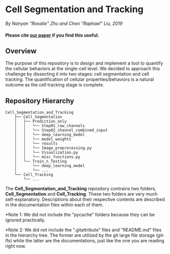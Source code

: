 # Cell Segmentation and Tracking
*By Nanyan "Rosalie" Zhu and Chen "Raphael" Liu, 2019*

#### Please cite [our paper](https://arxiv.org/pdf/2001.05548.pdf) if you find this useful.

## Overview
The purpose of this repository is to design and implement a tool to quantify the cellular behaviors at the single-cell level. We decided to approach this challenge by dissecting it into two stages: cell segmentation and cell tracking. The quantification of cellular properties/behaviors is a natural outcome as the cell tracking stage is complete.

## Repository Hierarchy
```
Cell_Segmentation_and_Tracking
    ├── Cell_Segmentation
    │   ├── Prediction_only
    │   │   └── Step01_raw_channels
    │   │   └── Step02_channel_combined_input
    │   │   └── deep_learning_model
    │   │   └── model_weights
    │   │   └── results
    │   │   └── Image_preprocessing.py
    │   │   └── Visualization.py
    │   │   └── misc_functions.py
    │   └── Train_n_Testing
    │       └── deep_learning_model
    │       └── ...
    └── Cell_Tracking
        └── ...
```

The **Cell_Segmentation_and_Tracking** repository contrains two folders, **Cell_Segmentation** and **Cell_Tracking**. These two folders are very much self-explanatory. Descriptions about their respective contents are described in the documentation files within each of them.

*Note 1: We did not include the "pycache" folders because they can be ignored practically.

*Note 2: We did not include the ".gitattribute" files and "README.md" files in the hierarchy tree. The former are utilized by the git large file storage (git-lfs) while the latter are the documentations, just like the one you are reading right now.
